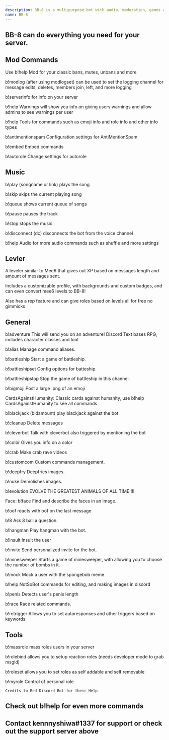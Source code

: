 ```yaml
---
description: BB-8 is a multipurpose bot with audio, moderation, games and more
name: BB-8
---
```


BB-8 can do everything you need for your server.
-------------------------------------------------------
Mod Commands
------

Use b!help Mod for your classic bans, mutes, unbans and more

b!modlog (after using modlogset) can be used to set the logging channel for message edits, deletes, members join, left, and more logging

b!serverinfo for info on your server

b!help Warnings will show you info on giving users warnings and allow admins to see warnings per user

b!help Tools for commands such as emoji info and role info and other info types

b!antimentionspam Configuration settings for AntiMentionSpam

b!embed Embed commands

b!autorole Change settings for autorole

Music
--------
b!play (songname or link) plays the song 

b!skip skips the current playing song

b!queue shows current queue of songs

b!pause pauses the track

b!stop stops the music

b!disconnect (dc) disconnects the bot from the voice channel 

b!help Audio for more audio commands such as shuffle and more settings

Levler
---------
A leveler similar to Mee6 that gives out XP based on messages length and amount of messages sent. 

Includes a customizable profile, with backgrounds and custom badges, and can even convert mee6 levels to BB-8!

Also has a rep feature and can give roles based on levels all for free no gimmicks

General
---------

b!adventure This will send you on an adventure! Discord Text bases RPG, includes character classes and loot

b!alias Manage command aliases.

b!battleship Start a game of battleship. 

b!battleshipset Config options for batteship. 

b!battleshipstop Stop the game of battleship in this channel.

b!bigmoji Post a large .png of an emoji

CardsAgainstHumanity: Classic cards against humanity, use b!help CardsAgainstHumanity to see all commands

b!blackjack (bidamount) play blackjack against the bot

b!cleanup Delete messages

b!cleverbot Talk with cleverbot also triggered by mentioning the bot

b!color Gives you info on a color

b!crab Make crab rave videos

b!customcom Custom commands management.

b!deepfry Deepfries images. 

b!nuke Demolishes images.

b!evolution EVOLVE THE GREATEST ANIMALS OF ALL TIME!!!!

Face: b!face Find and describe the faces in an image.

b!oof reacts with oof on the last message

b!8 Ask 8 ball a question.

b!hangman Play hangman with the bot.

b!insult Insult the user

b!invite Send personalized invite for the bot.

b!minesweeper Starts a game of minesweeper, with allowing you to choose the number of bombs in it.

b!mock Mock a user with the spongebob meme

b!help NotSoBot commands for editing, and making images in discord

b!penis Detects user's penis length

b!race Race related commands.

b!retrigger Allows you to set autoresponses and other triggers based on keywords

Tools
--------
b!massrole mass roles users in your server

b!rolebind allows you to setup reaction roles (needs developer mode to grab msgid)

b!roleset allows you to set roles as self addable and self removable

b!myrole Control of personal role


```Credits to Red Discord Bot for their Help```

Check out b!help for even more commands
-----------------------
Contact kennnyshiwa#1337 for support or check out the support server above
------------------
